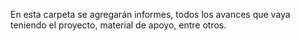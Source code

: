 En esta carpeta se agregarán informes, todos los avances que vaya teniendo el proyecto, material de apoyo, entre otros. 